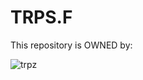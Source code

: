 # TRPS.F
This repository is OWNED by:


![trpz](https://user-images.githubusercontent.com/49691713/74689226-116cf200-51e3-11ea-88c4-ac384da79735.jpg)
